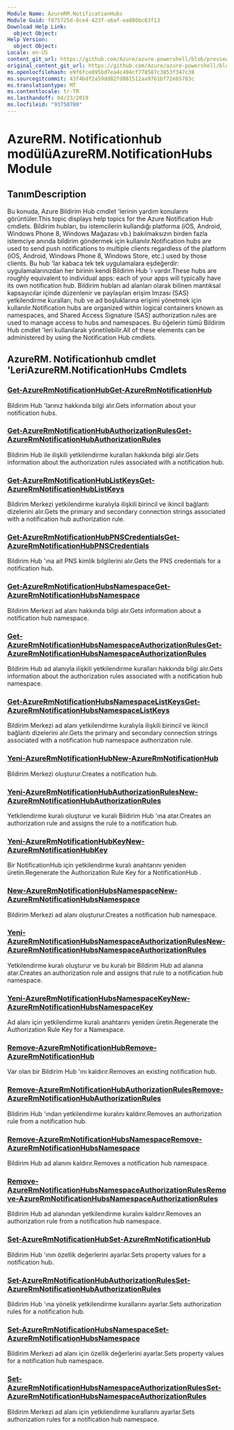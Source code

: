 ```yaml
---
Module Name: AzureRM.NotificationHubs
Module Guid: f875725d-8ce4-423f-a6af-ea880bc63f13
Download Help Link:
  object Object: 
Help Version:
  object Object: 
Locale: en-US
content_git_url: https://github.com/Azure/azure-powershell/blob/preview/src/ResourceManager/NotificationHubs/Commands.NotificationHubs/help/AzureRM.NotificationHubs.md
original_content_git_url: https://github.com/Azure/azure-powershell/blob/preview/src/ResourceManager/NotificationHubs/Commands.NotificationHubs/help/AzureRM.NotificationHubs.md
ms.openlocfilehash: e9f6fce095bd7ea4c494cf778587c3853f347c38
ms.sourcegitcommit: 43f4bdf2a59dd82fd881512aa9761bf72eb5703c
ms.translationtype: MT
ms.contentlocale: tr-TR
ms.lasthandoff: 04/23/2019
ms.locfileid: "93750780"
---
```

# <span data-ttu-id="2a6ea-101">AzureRM. Notificationhub modülü</span><span class="sxs-lookup"><span data-stu-id="2a6ea-101">AzureRM.NotificationHubs Module</span></span>
## <span data-ttu-id="2a6ea-102">Tanım</span><span class="sxs-lookup"><span data-stu-id="2a6ea-102">Description</span></span>
<span data-ttu-id="2a6ea-103">Bu konuda, Azure Bildirim Hub cmdlet 'lerinin yardım konularını görüntüler.</span><span class="sxs-lookup"><span data-stu-id="2a6ea-103">This topic displays help topics for the Azure Notification Hub cmdlets.</span></span> <span data-ttu-id="2a6ea-104">Bildirim hubları, bu istemcilerin kullandığı platforma (iOS, Android, Windows Phone 8, Windows Mağazası vb.) bakılmaksızın birden fazla istemciye anında bildirim göndermek için kullanılır.</span><span class="sxs-lookup"><span data-stu-id="2a6ea-104">Notification hubs are used to send push notifications to multiple clients regardless of the platform (iOS, Android, Windows Phone 8, Windows Store, etc.) used by those clients.</span></span> <span data-ttu-id="2a6ea-105">Bu hub 'lar kabaca tek tek uygulamalara eşdeğerdir: uygulamalarınızdan her birinin kendi Bildirim Hub 'ı vardır.</span><span class="sxs-lookup"><span data-stu-id="2a6ea-105">These hubs are roughly equivalent to individual apps: each of your apps will typically have its own notification hub.</span></span> <span data-ttu-id="2a6ea-106">Bildirim hubları ad alanları olarak bilinen mantıksal kapsayıcılar içinde düzenlenir ve paylaşılan erişim Imzası (SAS) yetkilendirme kuralları, hub ve ad boşluklarına erişimi yönetmek için kullanılır.</span><span class="sxs-lookup"><span data-stu-id="2a6ea-106">Notification hubs are organized within logical containers known as namespaces, and Shared Access Signature (SAS) authorization rules are used to manage access to hubs and namespaces.</span></span> <span data-ttu-id="2a6ea-107">Bu öğelerin tümü Bildirim Hub cmdlet 'leri kullanılarak yönetilebilir.</span><span class="sxs-lookup"><span data-stu-id="2a6ea-107">All of these elements can be administered by using the Notification Hub cmdlets.</span></span>

## <span data-ttu-id="2a6ea-108">AzureRM. Notificationhub cmdlet 'Leri</span><span class="sxs-lookup"><span data-stu-id="2a6ea-108">AzureRM.NotificationHubs Cmdlets</span></span>
### [<span data-ttu-id="2a6ea-109">Get-AzureRmNotificationHub</span><span class="sxs-lookup"><span data-stu-id="2a6ea-109">Get-AzureRmNotificationHub</span></span>](Get-AzureRmNotificationHub.md)
<span data-ttu-id="2a6ea-110">Bildirim Hub 'larınız hakkında bilgi alır.</span><span class="sxs-lookup"><span data-stu-id="2a6ea-110">Gets information about your notification hubs.</span></span>

### [<span data-ttu-id="2a6ea-111">Get-AzureRmNotificationHubAuthorizationRules</span><span class="sxs-lookup"><span data-stu-id="2a6ea-111">Get-AzureRmNotificationHubAuthorizationRules</span></span>](Get-AzureRmNotificationHubAuthorizationRules.md)
<span data-ttu-id="2a6ea-112">Bildirim Hub ile ilişkili yetkilendirme kuralları hakkında bilgi alır.</span><span class="sxs-lookup"><span data-stu-id="2a6ea-112">Gets information about the authorization rules associated with a notification hub.</span></span>

### [<span data-ttu-id="2a6ea-113">Get-AzureRmNotificationHubListKeys</span><span class="sxs-lookup"><span data-stu-id="2a6ea-113">Get-AzureRmNotificationHubListKeys</span></span>](Get-AzureRmNotificationHubListKeys.md)
<span data-ttu-id="2a6ea-114">Bildirim Merkezi yetkilendirme kuralıyla ilişkili birincil ve ikincil bağlantı dizelerini alır.</span><span class="sxs-lookup"><span data-stu-id="2a6ea-114">Gets the primary and secondary connection strings associated with a notification hub authorization rule.</span></span>

### [<span data-ttu-id="2a6ea-115">Get-AzureRmNotificationHubPNSCredentials</span><span class="sxs-lookup"><span data-stu-id="2a6ea-115">Get-AzureRmNotificationHubPNSCredentials</span></span>](Get-AzureRmNotificationHubPNSCredentials.md)
<span data-ttu-id="2a6ea-116">Bildirim Hub 'ına ait PNS kimlik bilgilerini alır.</span><span class="sxs-lookup"><span data-stu-id="2a6ea-116">Gets the PNS credentials for a notification hub.</span></span>

### [<span data-ttu-id="2a6ea-117">Get-AzureRmNotificationHubsNamespace</span><span class="sxs-lookup"><span data-stu-id="2a6ea-117">Get-AzureRmNotificationHubsNamespace</span></span>](Get-AzureRmNotificationHubsNamespace.md)
<span data-ttu-id="2a6ea-118">Bildirim Merkezi ad alanı hakkında bilgi alır.</span><span class="sxs-lookup"><span data-stu-id="2a6ea-118">Gets information about a notification hub namespace.</span></span>

### [<span data-ttu-id="2a6ea-119">Get-AzureRmNotificationHubsNamespaceAuthorizationRules</span><span class="sxs-lookup"><span data-stu-id="2a6ea-119">Get-AzureRmNotificationHubsNamespaceAuthorizationRules</span></span>](Get-AzureRmNotificationHubsNamespaceAuthorizationRules.md)
<span data-ttu-id="2a6ea-120">Bildirim Hub ad alanıyla ilişkili yetkilendirme kuralları hakkında bilgi alır.</span><span class="sxs-lookup"><span data-stu-id="2a6ea-120">Gets information about the authorization rules associated with a notification hub namespace.</span></span>

### [<span data-ttu-id="2a6ea-121">Get-AzureRmNotificationHubsNamespaceListKeys</span><span class="sxs-lookup"><span data-stu-id="2a6ea-121">Get-AzureRmNotificationHubsNamespaceListKeys</span></span>](Get-AzureRmNotificationHubsNamespaceListKeys.md)
<span data-ttu-id="2a6ea-122">Bildirim Merkezi ad alanı yetkilendirme kuralıyla ilişkili birincil ve ikincil bağlantı dizelerini alır.</span><span class="sxs-lookup"><span data-stu-id="2a6ea-122">Gets the primary and secondary connection strings associated with a notification hub namespace authorization rule.</span></span>

### [<span data-ttu-id="2a6ea-123">Yeni-AzureRmNotificationHub</span><span class="sxs-lookup"><span data-stu-id="2a6ea-123">New-AzureRmNotificationHub</span></span>](New-AzureRmNotificationHub.md)
<span data-ttu-id="2a6ea-124">Bildirim Merkezi oluşturur.</span><span class="sxs-lookup"><span data-stu-id="2a6ea-124">Creates a notification hub.</span></span>

### [<span data-ttu-id="2a6ea-125">Yeni-AzureRmNotificationHubAuthorizationRules</span><span class="sxs-lookup"><span data-stu-id="2a6ea-125">New-AzureRmNotificationHubAuthorizationRules</span></span>](New-AzureRmNotificationHubAuthorizationRules.md)
<span data-ttu-id="2a6ea-126">Yetkilendirme kuralı oluşturur ve kuralı Bildirim Hub 'ına atar.</span><span class="sxs-lookup"><span data-stu-id="2a6ea-126">Creates an authorization rule and assigns the rule to a notification hub.</span></span>

### [<span data-ttu-id="2a6ea-127">Yeni-AzureRmNotificationHubKey</span><span class="sxs-lookup"><span data-stu-id="2a6ea-127">New-AzureRmNotificationHubKey</span></span>](New-AzureRmNotificationHubKey.md)
<span data-ttu-id="2a6ea-128">Bir NotificationHub için yetkilendirme kuralı anahtarını yeniden üretin.</span><span class="sxs-lookup"><span data-stu-id="2a6ea-128">Regenerate the Authorization Rule Key for a NotificationHub .</span></span>

### [<span data-ttu-id="2a6ea-129">New-AzureRmNotificationHubsNamespace</span><span class="sxs-lookup"><span data-stu-id="2a6ea-129">New-AzureRmNotificationHubsNamespace</span></span>](New-AzureRmNotificationHubsNamespace.md)
<span data-ttu-id="2a6ea-130">Bildirim Merkezi ad alanı oluşturur.</span><span class="sxs-lookup"><span data-stu-id="2a6ea-130">Creates a notification hub namespace.</span></span>

### [<span data-ttu-id="2a6ea-131">Yeni-AzureRmNotificationHubsNamespaceAuthorizationRules</span><span class="sxs-lookup"><span data-stu-id="2a6ea-131">New-AzureRmNotificationHubsNamespaceAuthorizationRules</span></span>](New-AzureRmNotificationHubsNamespaceAuthorizationRules.md)
<span data-ttu-id="2a6ea-132">Yetkilendirme kuralı oluşturur ve bu kuralı bir Bildirim Hub ad alanına atar.</span><span class="sxs-lookup"><span data-stu-id="2a6ea-132">Creates an authorization rule and assigns that rule to a notification hub namespace.</span></span>

### [<span data-ttu-id="2a6ea-133">Yeni-AzureRmNotificationHubsNamespaceKey</span><span class="sxs-lookup"><span data-stu-id="2a6ea-133">New-AzureRmNotificationHubsNamespaceKey</span></span>](New-AzureRmNotificationHubsNamespaceKey.md)
<span data-ttu-id="2a6ea-134">Ad alanı için yetkilendirme kuralı anahtarını yeniden üretin.</span><span class="sxs-lookup"><span data-stu-id="2a6ea-134">Regenerate the Authorization Rule Key for a Namespace.</span></span>

### [<span data-ttu-id="2a6ea-135">Remove-AzureRmNotificationHub</span><span class="sxs-lookup"><span data-stu-id="2a6ea-135">Remove-AzureRmNotificationHub</span></span>](Remove-AzureRmNotificationHub.md)
<span data-ttu-id="2a6ea-136">Var olan bir Bildirim Hub 'ını kaldırır.</span><span class="sxs-lookup"><span data-stu-id="2a6ea-136">Removes an existing notification hub.</span></span>

### [<span data-ttu-id="2a6ea-137">Remove-AzureRmNotificationHubAuthorizationRules</span><span class="sxs-lookup"><span data-stu-id="2a6ea-137">Remove-AzureRmNotificationHubAuthorizationRules</span></span>](Remove-AzureRmNotificationHubAuthorizationRules.md)
<span data-ttu-id="2a6ea-138">Bildirim Hub 'ından yetkilendirme kuralını kaldırır.</span><span class="sxs-lookup"><span data-stu-id="2a6ea-138">Removes an authorization rule from a notification hub.</span></span>

### [<span data-ttu-id="2a6ea-139">Remove-AzureRmNotificationHubsNamespace</span><span class="sxs-lookup"><span data-stu-id="2a6ea-139">Remove-AzureRmNotificationHubsNamespace</span></span>](Remove-AzureRmNotificationHubsNamespace.md)
<span data-ttu-id="2a6ea-140">Bildirim Hub ad alanını kaldırır.</span><span class="sxs-lookup"><span data-stu-id="2a6ea-140">Removes a notification hub namespace.</span></span>

### [<span data-ttu-id="2a6ea-141">Remove-AzureRmNotificationHubsNamespaceAuthorizationRules</span><span class="sxs-lookup"><span data-stu-id="2a6ea-141">Remove-AzureRmNotificationHubsNamespaceAuthorizationRules</span></span>](Remove-AzureRmNotificationHubsNamespaceAuthorizationRules.md)
<span data-ttu-id="2a6ea-142">Bildirim Hub ad alanından yetkilendirme kuralını kaldırır.</span><span class="sxs-lookup"><span data-stu-id="2a6ea-142">Removes an authorization rule from a notification hub namespace.</span></span>

### [<span data-ttu-id="2a6ea-143">Set-AzureRmNotificationHub</span><span class="sxs-lookup"><span data-stu-id="2a6ea-143">Set-AzureRmNotificationHub</span></span>](Set-AzureRmNotificationHub.md)
<span data-ttu-id="2a6ea-144">Bildirim Hub 'ının özellik değerlerini ayarlar.</span><span class="sxs-lookup"><span data-stu-id="2a6ea-144">Sets property values for a notification hub.</span></span>

### [<span data-ttu-id="2a6ea-145">Set-AzureRmNotificationHubAuthorizationRules</span><span class="sxs-lookup"><span data-stu-id="2a6ea-145">Set-AzureRmNotificationHubAuthorizationRules</span></span>](Set-AzureRmNotificationHubAuthorizationRules.md)
<span data-ttu-id="2a6ea-146">Bildirim Hub 'ına yönelik yetkilendirme kurallarını ayarlar.</span><span class="sxs-lookup"><span data-stu-id="2a6ea-146">Sets authorization rules for a notification hub.</span></span>

### [<span data-ttu-id="2a6ea-147">Set-AzureRmNotificationHubsNamespace</span><span class="sxs-lookup"><span data-stu-id="2a6ea-147">Set-AzureRmNotificationHubsNamespace</span></span>](Set-AzureRmNotificationHubsNamespace.md)
<span data-ttu-id="2a6ea-148">Bildirim Merkezi ad alanı için özellik değerlerini ayarlar.</span><span class="sxs-lookup"><span data-stu-id="2a6ea-148">Sets property values for a notification hub namespace.</span></span>

### [<span data-ttu-id="2a6ea-149">Set-AzureRmNotificationHubsNamespaceAuthorizationRules</span><span class="sxs-lookup"><span data-stu-id="2a6ea-149">Set-AzureRmNotificationHubsNamespaceAuthorizationRules</span></span>](Set-AzureRmNotificationHubsNamespaceAuthorizationRules.md)
<span data-ttu-id="2a6ea-150">Bildirim Merkezi ad alanı için yetkilendirme kurallarını ayarlar.</span><span class="sxs-lookup"><span data-stu-id="2a6ea-150">Sets authorization rules for a notification hub namespace.</span></span>

